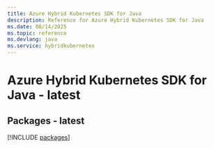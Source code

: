 ```yaml
---
title: Azure Hybrid Kubernetes SDK for Java
description: Reference for Azure Hybrid Kubernetes SDK for Java
ms.date: 08/14/2025
ms.topic: reference
ms.devlang: java
ms.service: hybridkubernetes
---
```

# Azure Hybrid Kubernetes SDK for Java - latest
## Packages - latest
[!INCLUDE [packages](hybrid-kubernetes-index.md)]
